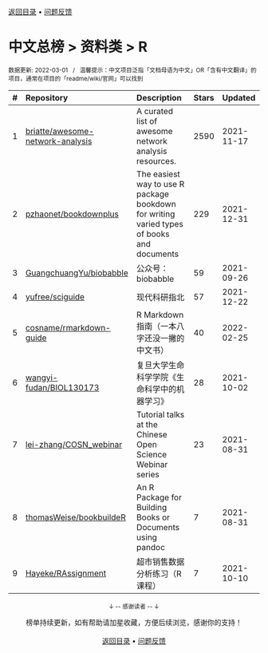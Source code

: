 <a href="https://github.com/GrowingGit/GitHub-Chinese-Top-Charts#github中文排行榜">返回目录</a> • <a href="/content/docs/feedback.md">问题反馈</a>

# 中文总榜 > 资料类 > R
<sub>数据更新: 2022-03-01&nbsp;&nbsp;&nbsp;/&nbsp;&nbsp;&nbsp;温馨提示：中文项目泛指「文档母语为中文」OR「含有中文翻译」的项目，通常在项目的「readme/wiki/官网」可以找到</sub>

|#|Repository|Description|Stars|Updated|
|:-|:-|:-|:-|:-|
|1|[briatte/awesome-network-analysis](https://github.com/briatte/awesome-network-analysis)|A curated list of awesome network analysis resources.|2590|2021-11-17|
|2|[pzhaonet/bookdownplus](https://github.com/pzhaonet/bookdownplus)|The easiest way to use R package bookdown for  writing varied types of books and documents |229|2021-12-31|
|3|[GuangchuangYu/biobabble](https://github.com/GuangchuangYu/biobabble)|公众号：biobabble|59|2021-09-26|
|4|[yufree/sciguide](https://github.com/yufree/sciguide)|现代科研指北|57|2021-12-22|
|5|[cosname/rmarkdown-guide](https://github.com/cosname/rmarkdown-guide)|R Markdown 指南（一本八字还没一撇的中文书）|40|2022-02-25|
|6|[wangyi-fudan/BIOL130173](https://github.com/wangyi-fudan/BIOL130173)|复旦大学生命科学学院《生命科学中的机器学习》|28|2021-10-02|
|7|[lei-zhang/COSN_webinar](https://github.com/lei-zhang/COSN_webinar)|Tutorial talks at the Chinese Open Science Webinar series|23|2021-08-31|
|8|[thomasWeise/bookbuildeR](https://github.com/thomasWeise/bookbuildeR)|An R Package for Building Books or Documents using pandoc|7|2021-08-31|
|9|[Hayeke/RAssignment](https://github.com/Hayeke/RAssignment)|超市销售数据分析练习（R课程）|7|2021-10-10|

<div align="center">
    <p><sub>↓ -- 感谢读者 -- ↓</sub></p>
    榜单持续更新，如有帮助请加星收藏，方便后续浏览，感谢你的支持！
</div>

<br/>

<div align="center"><a href="https://github.com/GrowingGit/GitHub-Chinese-Top-Charts#github中文排行榜">返回目录</a> • <a href="/content/docs/feedback.md">问题反馈</a></div>
